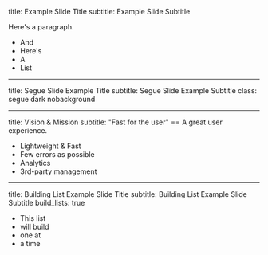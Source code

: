 title:      Example Slide Title
subtitle:   Example Slide Subtitle

Here's a paragraph.

- And
- Here's
- A
- List

---
title:      Segue Slide Example Title
subtitle:   Segue Slide Example Subtitle
class:      segue dark nobackground

---
title: Vision & Mission
subtitle: "Fast for the user" == A great user experience.

- Lightweight & Fast
- Few errors as possible    <!-- Unit testing, error checking, linting -->
- Analytics                 <!-- to understand our users -->
- 3rd-party management      <!-- different standards of quality, TMS -->

---

title:          Building List Example Slide Title
subtitle:       Building List Example Slide Subtitle
build_lists:    true

- This list
- will build
- one at
- a time
